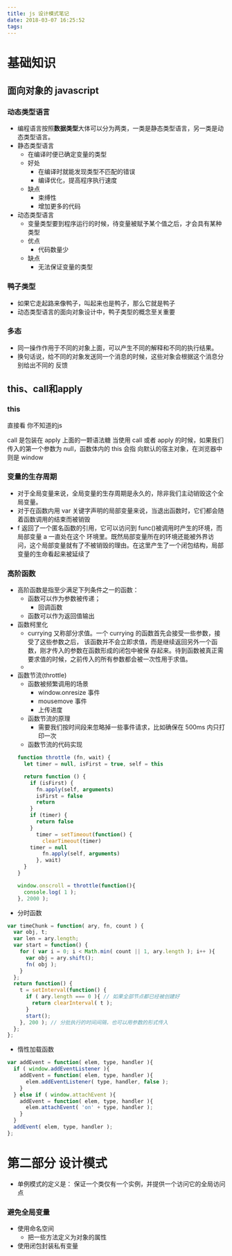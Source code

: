 ```yaml
---
title: js 设计模式笔记
date: 2018-03-07 16:25:52
tags:
---
```

# 基础知识
## 面向对象的 javascript
### 动态类型语言
* 编程语言按照**数据类型**大体可以分为两类，一类是静态类型语言，另一类是动态类型语言。
* 静态类型语言
  - 在编译时便已确定变量的类型
  - 好处
    * 在编译时就能发现类型不匹配的错误
    * 编译优化，提高程序执行速度
  - 缺点
    * 束缚性
    * 增加更多的代码
* 动态类型语言
  - 变量类型要到程序运行的时候，待变量被赋予某个值之后，才会具有某种类型
  - 优点
    * 代码数量少
  - 缺点
    * 无法保证变量的类型

### 鸭子类型
* 如果它走起路来像鸭子，叫起来也是鸭子，那么它就是鸭子
* 动态类型语言的面向对象设计中，鸭子类型的概念至关重要

### 多态
* 同一操作作用于不同的对象上面，可以产生不同的解释和不同的执行结果。
* 换句话说，给不同的对象发送同一个消息的时候，这些对象会根据这个消息分别给出不同的
反馈

## this、call和apply
### this
直接看 你不知道的js

call 是包装在 apply 上面的一颗语法糖
当使用 call 或者 apply 的时候，如果我们传入的第一个参数为 null，函数体内的 this 会指
向默认的宿主对象，在浏览器中则是 window

### 变量的生存周期
* 对于全局变量来说，全局变量的生存周期是永久的，除非我们主动销毁这个全局变量。
* 对于在函数内用 var 关键字声明的局部变量来说，当退出函数时，它们都会随着函数调用的结束而被销毁
*  f 返回了一个匿名函数的引用，它可以访问到 func()被调用时产生的环境，而局部变量 a 一直处在这个
环境里。既然局部变量所在的环境还能被外界访问，这个局部变量就有了不被销毁的理由。在这里产生了一个闭包结构，局部变量的生命看起来被延续了

### 高阶函数
* 高阶函数是指至少满足下列条件之一的函数：
  - 函数可以作为参数被传递；
    * 回调函数
  - 函数可以作为返回值输出
* 函数柯里化
  - currying 又称部分求值。一个 currying 的函数首先会接受一些参数，接受了这些参数之后，
  该函数并不会立即求值，而是继续返回另外一个函数，刚才传入的参数在函数形成的闭包中被保
  存起来。待到函数被真正需要求值的时候，之前传入的所有参数都会被一次性用于求值。
  - 
* 函数节流(throttle)
  - 函数被频繁调用的场景
    * window.onresize 事件
    * mousemove 事件
    * 上传进度
  - 函数节流的原理
    * 需要我们按时间段来忽略掉一些事件请求，比如确保在 500ms 内只打印一次
  - 函数节流的代码实现
  ```js
  function throttle (fn, wait) {
    let timer = null, isFirst = true, self = this

    return function () {
      if (isFirst) {
        fn.apply(self, arguments)
        isFirst = false
        return 
      }
      if (timer) {
        return false
      }
        timer = setTimeout(function() {
          clearTimeout(timer)
      timer = null
          fn.apply(self, arguments)
        }, wait)
    }
  }

  window.onscroll = throttle(function(){
    console.log( 1 );
  }, 2000 );
  ```
* 分时函数
```js
var timeChunk = function( ary, fn, count ) {
  var obj, t;
  var len = ary.length;
  var start = function() {
    for ( var i = 0; i < Math.min( count || 1, ary.length ); i++ ){
      var obj = ary.shift();
      fn( obj );
    }
  };
  return function() {
    t = setInterval(function() {
      if ( ary.length === 0 ){ // 如果全部节点都已经被创建好
        return clearInterval( t );
      }
      start();
    }, 200 ); // 分批执行的时间间隔，也可以用参数的形式传入
  };
};
```
* 惰性加载函数
```js
var addEvent = function( elem, type, handler ){
  if ( window.addEventListener ){
    addEvent = function( elem, type, handler ){
      elem.addEventListener( type, handler, false );
    }
  } else if ( window.attachEvent ){
    addEvent = function( elem, type, handler ){
      elem.attachEvent( 'on' + type, handler );
    }
  }
  addEvent( elem, type, handler );
};
```

# 第二部分 设计模式
* 单例模式的定义是： 保证一个类仅有一个实例，并提供一个访问它的全局访问点

### 避免全局变量
* 使用命名空间
  - 把一些方法定义为对象的属性
* 使用闭包封装私有变量